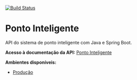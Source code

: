 [![Build Status](https://travis-ci.org/eduardoassis/ponto-inteligente-api.svg?branch=master)](https://travis-ci.org/eduardoassis/ponto-inteligente-api)

# Ponto Inteligente
API do sistema de ponto inteligente com Java e Spring Boot.


**Acesso à documentação da API:**
[Ponto Inteligente](https://pontointeligente.docs.apiary.io/)

**Ambientes disponíveis:**


* [Produção](https://dashboard.heroku.com)
